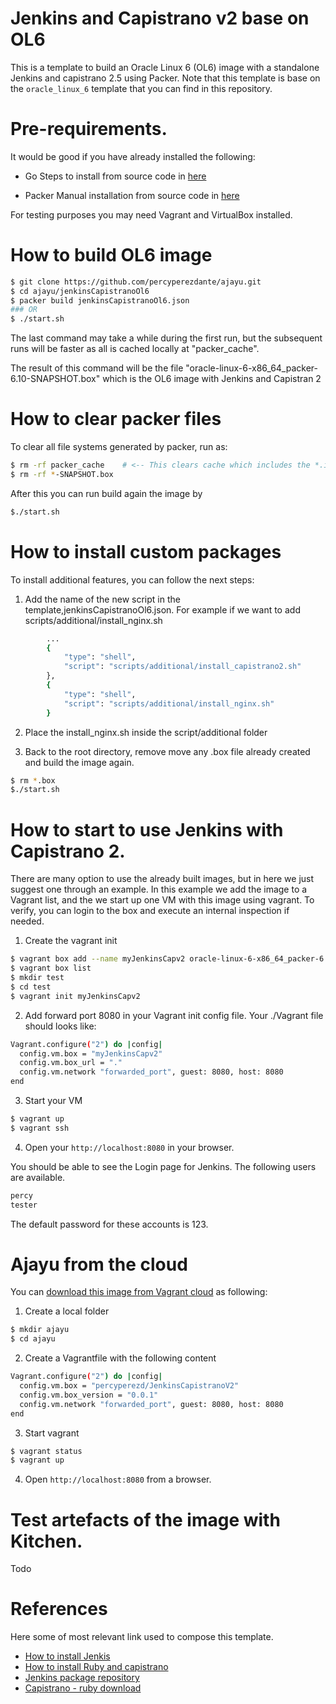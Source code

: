 # Jenkins and Capistrano v2 base on OL6

This is a template to build an Oracle Linux 6 (OL6) image with a standalone Jenkins and capistrano 2.5 using Packer.  Note that this template is base on the ```oracle_linux_6``` template that you can find in this repository. 

# Pre-requirements.

It would be good if you have already installed the following:

- Go
  Steps to install from source code in [here](https://golang.org/doc/install/source)

- Packer
  Manual installation from source code in [here](https://github.com/hashicorp/packer/blob/master/.github/CONTRIBUTING.md#setting-up-go-to-work-on-packer)


For testing purposes you may need Vagrant and VirtualBox installed.

# How to build OL6 image

```bash
$ git clone https://github.com/percyperezdante/ajayu.git
$ cd ajayu/jenkinsCapistranoOl6
$ packer build jenkinsCapistranoOl6.json 
### OR
$ ./start.sh
```

The last command may take a while during the first run, but the subsequent runs will be faster as all is cached locally at "packer_cache". 

The result of this command will be the file "oracle-linux-6-x86_64_packer-6.10-SNAPSHOT.box" which is the OL6 image with Jenkins and Capistran 2

# How to clear packer files

To clear all file systems generated by packer, run as:

```bash
$ rm -rf packer_cache    # <-- This clears cache which includes the *.iso image
$ rm -rf *-SNAPSHOT.box
```

After this you can run build again the image by

```bash
$./start.sh
```


# How to install custom packages

To install additional features, you can follow the next steps:

1. Add the name of the new script in the template,jenkinsCapistranoOl6.json. For example if we want to add scripts/additional/install_nginx.sh
```bash
        ...
        {
            "type": "shell",
            "script": "scripts/additional/install_capistrano2.sh"
        },
        {
            "type": "shell",
            "script": "scripts/additional/install_nginx.sh"
        }

```

2. Place the install_nginx.sh inside the script/additional folder

3. Back to the root directory, remove move any .box file already created and build the image again.

```bash
$ rm *.box
$./start.sh

```

# How to start to use Jenkins with Capistrano 2.

There are many option to use the already built images, but in here we just suggest one through an example. In this example we add the image to a Vagrant list, and the we start up one VM with this image using vagrant. To verify, you can login to the box and execute an internal inspection if needed.

1. Create the vagrant init

```bash
$ vagrant box add --name myJenkinsCapv2 oracle-linux-6-x86_64_packer-6.10-SNAPSHOT.box
$ vagrant box list
$ mkdir test
$ cd test
$ vagrant init myJenkinsCapv2 
```
2. Add forward port 8080 in your Vagrant init config file.
Your ./Vagrant file should looks like:

```bash
Vagrant.configure("2") do |config|
  config.vm.box = "myJenkinsCapv2"
  config.vm.box_url = "."
  config.vm.network "forwarded_port", guest: 8080, host: 8080
end
```
3. Start your VM
```bash
$ vagrant up
$ vagrant ssh
```

4. Open your ```http://localhost:8080``` in your browser.

You should be able to see the Login page for Jenkins. The following users are available.

```bash
percy
tester
```

The default password for these accounts is 123.


# Ajayu from the cloud

You can [download this image from Vagrant cloud](https://app.vagrantup.com/percyperezd/boxes/JenkinsCapistranoV2) as following:


1. Create a local folder

```bash
$ mkdir ajayu
$ cd ajayu
```

2. Create a Vagrantfile with the following content

```bash
Vagrant.configure("2") do |config|
  config.vm.box = "percyperezd/JenkinsCapistranoV2"
  config.vm.box_version = "0.0.1"
  config.vm.network "forwarded_port", guest: 8080, host: 8080
end
```

3. Start vagrant

```bash
$ vagrant status
$ vagrant up
```

4. Open ```http://localhost:8080``` from a browser.

# Test artefacts of the image with Kitchen.
Todo


# References

Here some of most relevant link used to compose this template.

- [How to install Jenkis](https://www.openprogrammer.info/2015/07/25/how-to-install-jenkins-continuous-integration-on-centos-6-as-service/)
- [How to install Ruby and capistrano](https://gist.github.com/Halleck45/9645694)
- [Jenkins package repository](https://pkg.jenkins.io/redhat-stable/)
- [Capistrano - ruby download](https://rubygems.org/gems/capistrano/versions/2.15.9)

